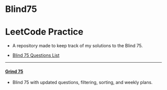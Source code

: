 # Blind75

# LeetCode Practice

- A repository made to keep track of my solutions to the Blind 75.

- [Blind 75 Questions List](https://leetcode.com/discuss/general-discussion/460599/blind-75-leetcode-questions)

----

#### [Grind 75](https://www.grind75.com/)

- Blind 75 with updated questions, filtering, sorting, and weekly plans.

